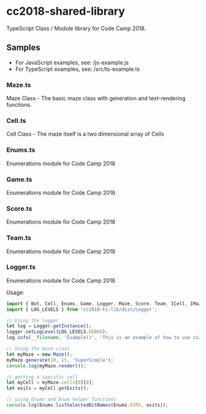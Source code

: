 # cc2018-shared-library
TypeScript Class / Module library for Code Camp 2018.

## Samples
* For JavaScript examples, see: <project-root>/js-example.js
* For TypeScript examples, see: <project-root>/src/ts-example.ts

### Maze.ts
Maze Class - The basic maze class with generation and text-rendering functions.
### Cell.ts
Cell Class - The maze itself is a two dimensional array of Cells
### Enums.ts
Enumerations module for Code Camp 2018
### Game.ts
Enumerations module for Code Camp 2018
### Score.ts
Enumerations module for Code Camp 2018
### Team.ts
Enumerations module for Code Camp 2018
### Logger.ts
Enumerations module for Code Camp 2018

Usage:

```typescript
import { Bot, Cell, Enums, Game, Logger, Maze, Score, Team, ICell, IMaze, IMazeStub, IScore, ITeam } from 'cc2018-ts-lib'; // import classes
import { LOG_LEVELS } from 'cc2018-ts-lib/dist/Logger';

// Using the logger
let log = Logger.getInstance();
logger.setLogLevel(LOG_LEVELS.DEBUG);
log.info(__filename, 'Example()', 'This is an example of how to use cc2018-ts-lib.');

// Using the maze class
let myMaze = new Maze();
myMaze.generate(10, 15, 'SuperSimple');
console.log(myMaze.render());

// getting a specific cell
let myCell = myMaze.cells[0][0];
let exits = myCell.getExits();

// using Enums and Enum helper functions 
console.log(Enums.listSelectedBitNames(Enums.DIRS, exits));

```